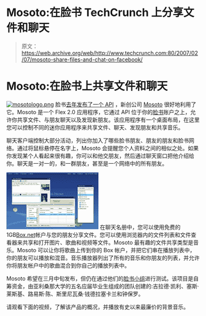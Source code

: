 # Mosoto:在脸书 TechCrunch 上分享文件和聊天

> 原文：<https://web.archive.org/web/http://www.techcrunch.com:80/2007/02/07/mosoto-share-files-and-chat-on-facebook/>

# Mosoto:在脸书上共享文件和聊天

[![mosotologo.png](img/e41711590c24e7c50216b1faa411870d.png)](https://web.archive.org/web/20221209140848/http://mosoto.com/) 脸书[去年发布了一个 API](https://web.archive.org/web/20221209140848/http://www.beta.techcrunch.com/2006/08/15/facebook-requests-developer-friends-with-new-api/) ，新创公司 [Mosoto](https://web.archive.org/web/20221209140848/http://mosoto.com/) 很好地利用了它。Mosoto 是一个 Flex 2.0 应用程序，它通过 API 位于你的[脸书](https://web.archive.org/web/20221209140848/http://crunchbase.com/company/facebook)账户之上，允许你共享文件、与朋友聊天以及发现新朋友。该应用程序有一个桌面布局，在这里您可以控制不同的迷你应用程序来共享文件、聊天、发现朋友和共享音乐。

聊天客户端控制大部分活动，列出你加入了哪些脸书朋友、朋友的朋友和脸书网络。通过将鼠标悬停在名字上，Mosoto 会提醒您个人资料之间的相似之处。如果你发现某个人看起来很有趣，你可以和他交朋友，然后通过聊天窗口把他介绍给你。聊天是一对一的，和一群朋友，甚至是一个网络中的所有朋友。

[![mosoto](img/4287091c79a9e8f1452d296a89ad9f83.png)](https://web.archive.org/web/20221209140848/http://www.flickr.com/search/?q=mosoto) 在聊天名册中，您可以使用免费的 1GB[Box.net](https://web.archive.org/web/20221209140848/http://www.beta.techcrunch.com/2006/10/23/boxnet-announces-funding-registered-users/)帐户与您的朋友分享文件。您可以使用浏览器内的文件列表和文件查看器来共享和打开图片、歌曲和视频等文件。Mosoto 最有趣的文件共享类型是音乐。Mosoto 可以让你将歌曲上传到你的 Box 帐户，并把它们串在播放列表中，你的朋友可以播放和混音。音乐播放器列出了所有的音乐和你朋友的列表，并允许你将朋友帐户中的歌曲混合到你自己的播放列表中。

Mosoto 希望在三月中旬发布，但仍在通过他们的[脸书小组](https://web.archive.org/web/20221209140848/http://www.facebook.com/group.php?gid=2230455480)进行测试。该项目是自筹资金，由亚利桑那大学的五名应届毕业生组成的团队创建的:吉拉德·凯利、塞斯·莱斯基、路易斯·陈、斯里尼瓦桑·钱德拉塞卡兰和钟保罗。

请观看下面的视频，了解该产品的概况，并播放有史以来最廉价的背景音乐。